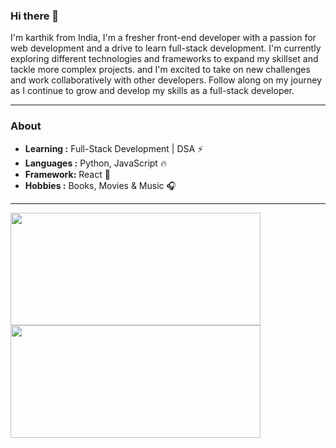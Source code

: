 ### Hi there 👋

I'm karthik from India, I'm a fresher front-end developer with a passion for web development and a drive to learn full-stack development. I'm currently exploring different technologies and frameworks to expand my skillset and tackle more complex projects. and I'm excited to take on new challenges and work collaboratively with other developers. Follow along on my journey as I continue to grow and develop my skills as a full-stack developer.

--------------------------------------------------------------------------------------------------------------------------------------------------------------------------
### About

-  **Learning :** Full-Stack Development |  DSA :zap:
-  **Languages :** Python, JavaScript :fire:
-  **Framework:** React 🔨
-  **Hobbies :** Books, Movies & Music :headphones:

--------------------------------------------------------------------------------------------------------------------------------------------------------------------------
  
<a href="https://github.com/kar-ke/github-readme-stats">
  <img align="center" width="400cm" height="180em" src="https://github-readme-stats.vercel.app/api?username=kar-ke&show_icons=true" />
  <img align="center" width="400cm" height="180em" src="https://github-readme-stats.vercel.app/api/top-langs/?username=kar-ke&layout=compact" />
</a>


